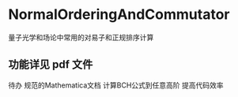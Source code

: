 # NormalOrderingAndCommutator
量子光学和场论中常用的对易子和正规排序计算
## 功能详见 pdf 文件
待办
规范的Mathematica文档
计算BCH公式到任意高阶
提高代码效率

